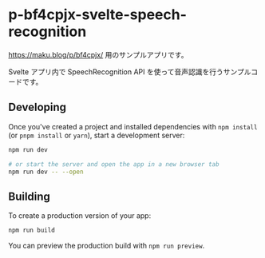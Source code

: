 # p-bf4cpjx-svelte-speech-recognition

https://maku.blog/p/bf4cpjx/ 用のサンプルアプリです。

Svelte アプリ内で SpeechRecognition API を使って音声認識を行うサンプルコードです。

## Developing

Once you've created a project and installed dependencies with `npm install` (or `pnpm install` or `yarn`), start a development server:

```bash
npm run dev

# or start the server and open the app in a new browser tab
npm run dev -- --open
```

## Building

To create a production version of your app:

```bash
npm run build
```

You can preview the production build with `npm run preview`.
